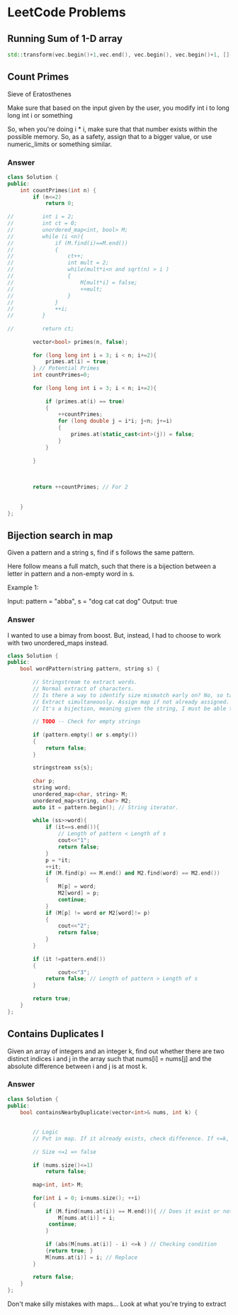 # LeetCode Problems

## Running Sum of 1-D array

```C++
std::transform(vec.begin()+1,vec.end(), vec.begin(), vec.begin()+1, [](int a, int b){return a + b;}); 
```

## Count Primes

Sieve of Eratosthenes

Make sure that based on the input given by the user, you modify int i to long long int i or something

So, when you're doing i * i, make sure that that number exists within the possible memory. So, as a safety, assign that to a bigger value, or use numeric_limits or something similar. 

### Answer

```C++
class Solution {
public:
    int countPrimes(int n) {
        if (n<=2)
            return 0;
        
//         int i = 2;
//         int ct = 0;
//         unordered_map<int, bool> M;
//         while (i <n){
//             if (M.find(i)==M.end())
//             {
//                 ct++;
//                 int mult = 2;
//                 while(mult*i<n and sqrt(n) > i )
//                 {
//                     M[mult*i] = false;
//                     ++mult;
//                 }
//             }
//             ++i;
//         }
        
//         return ct;
        
        vector<bool> primes(n, false);
        
        for (long long int i = 3; i < n; i+=2){
            primes.at(i) = true;
        } // Potential Primes
        int countPrimes=0;
        
        for (long long int i = 3; i < n; i+=2){
         
            if (primes.at(i) == true)
            {
                ++countPrimes;
                for (long double j = i*i; j<n; j+=i)
                {
                    primes.at(static_cast<int>(j)) = false;
                }
            }
            
        }
        
        
        
        return ++countPrimes; // For 2
        
        
    }
};
```

## Bijection search in map 

Given a pattern and a string s, find if s follows the same pattern.

Here follow means a full match, such that there is a bijection between a letter in pattern and a non-empty word in s.

Example 1:

Input: pattern = "abba", s = "dog cat cat dog"
Output: true

### Answer

I wanted to use a bimay from boost. But, instead, I had to choose to work with two unordered_maps instead. 
```C++
class Solution {
public:
    bool wordPattern(string pattern, string s) {
        
        // Stringstream to extract words.
        // Normal extract of characters.
        // Is there a way to identify size mismatch early on? No, so take lite
        // Extract simultaneously. Assign map if not already assigned. If already assigned, see if they match. 
        // It's a bijection, meaning given the string, I must be able to find the corresponding character as well.
        
        // TODO -- Check for empty strings 
        
        if (pattern.empty() or s.empty())
        {
            return false;
        }
        
        stringstream ss{s};
        
        char p;
        string word;
        unordered_map<char, string> M;
        unordered_map<string, char> M2;
        auto it = pattern.begin(); // String iterator.
        
        while (ss>>word){
            if (it==s.end()){
                // Length of pattern < Length of s
                cout<<"1";
                return false;
            }
            p = *it;
            ++it;
            if (M.find(p) == M.end() and M2.find(word) == M2.end())
            {
                M[p] = word;
                M2[word] = p;
                continue;
            }
            if (M[p] != word or M2[word]!= p) 
            {
                cout<<"2";
                return false;
            }
        }
        
        if (it !=pattern.end())
        {
                cout<<"3";
            return false; // Length of pattern > Length of s
        }
            
        return true;
    }
};
```

## Contains Duplicates I
Given an array of integers and an integer k, find out whether there are two distinct indices i and j in the array such that nums[i] = nums[j] and the absolute difference between i and j is at most k.


### Answer

```C++
class Solution {
public:
    bool containsNearbyDuplicate(vector<int>& nums, int k) {
        
        
        // Logic
        // Put in map. If it already exists, check difference. If <=k, true, else replace and continue
        
        // Size <=1 => false
        
        if (nums.size()<=1)
            return false;
        
        map<int, int> M;
        
        for(int i = 0; i<nums.size(); ++i)
        {
            if (M.find(nums.at(i)) == M.end()){ // Does it exist or not in map. If not, add element
                M[nums.at(i)] = i; 
             continue;   
            }
            
            if (abs(M[nums.at(i)] - i) <=k ) // Checking condition
            {return true; }
            M[nums.at(i)] = i; // Replace
        }
        
        return false;       
    }
};
```
Don't make silly mistakes with maps... Look at what you're trying to extract

